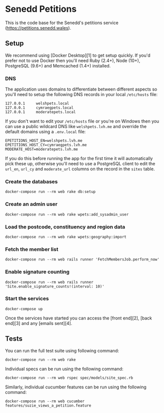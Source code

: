 # Senedd Petitions

This is the code base for the Senedd's petitions service (https://petitions.senedd.wales).

## Setup

We recommend using [Docker Desktop][1] to get setup quickly. If you'd prefer not to use Docker then you'll need Ruby (2.4+), Node (10+), PostgreSQL (9.6+) and Memcached (1.4+) installed.

### DNS

The application uses domains to differentiate between different aspects so you'll need to setup the following DNS records in your local `/etc/hosts` file:

```
127.0.0.1     welshpets.local
127.0.0.1     cymraegpets.local
127.0.0.1     moderatepets.local
```

If you don't want to edit your `/etc/hosts` file or you're on Windows then you can use a public wildcard DNS like `welshpets.lvh.me` and override the default domains using a `.env.local` file:

```
EPETITIONS_HOST_EN=welshpets.lvh.me
EPETITIONS_HOST_CY=cymraegpets.lvh.me
MODERATE_HOST=moderatepets.lvh.me
```

If you do this before running the app for the first time it will automatically pick these up, otherwise you'll need to use a PostgreSQL client to edit the `url_en`, `url_cy` and `moderate_url` columns on the record in the `sites` table.

### Create the databases

```
docker-compose run --rm web rake db:setup
```

### Create an admin user

```
docker-compose run --rm web rake wpets:add_sysadmin_user
```

### Load the postcode, constituency and region data

```
docker-compose run --rm web rake wpets:geography:import
```

### Fetch the member list

```
docker-compose run --rm web rails runner 'FetchMembersJob.perform_now'
```

### Enable signature counting

```
docker-compose run --rm web rails runner 'Site.enable_signature_counts!(interval: 10)'
```

### Start the services

```
docker-compose up
```

Once the services have started you can access the [front end][2], [back end][3] and any [emails sent][4].

## Tests

You can run the full test suite using following command:

```
docker-compose run --rm web rake
```

Individual specs can be run using the following command:

```
docker-compose run --rm web rspec spec/models/site_spec.rb
```

Similarly, individual cucumber features can be run using the following command:

```
docker-compose run --rm web cucumber features/suzie_views_a_petition.feature
```
